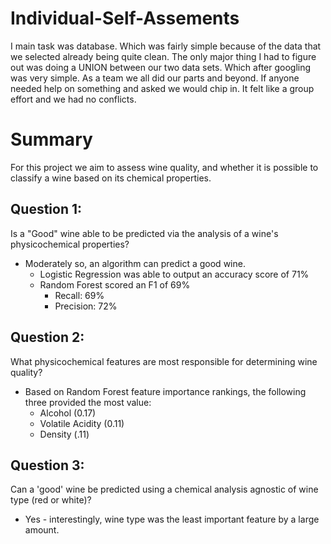 # Individual-Self-Assements

I main task was database. Which was fairly simple because of the data that we selected already being quite clean. The only major thing I had to figure out was doing a UNION between our two data sets. Which after googling was very simple.
As a team we all did our parts and beyond. If anyone needed help on something and asked we would chip in. It felt like a group effort and we had no conflicts.

# Summary

For this project we aim to assess wine quality, and whether it is possible to classify a wine based on its chemical properties. 

## **Question 1**:
Is a "Good" wine able to be predicted via the analysis of a wine's physicochemical properties? 

- Moderately so, an algorithm can predict a good wine.
  - Logistic Regression was able to output an accuracy score of 71%
  - Random Forest scored an F1 of 69%
    - Recall: 69%
    - Precision: 72%

## **Question 2**:
What physicochemical features are most responsible for determining wine quality?

- Based on Random Forest feature importance rankings, the following three provided the most value:
  - Alcohol (0.17)
  - Volatile Acidity (0.11)
  - Density (.11)

## **Question 3**: 
Can a 'good' wine be predicted using a chemical analysis agnostic of wine type (red or white)?

- Yes - interestingly, wine type was the least important feature by a large amount.
